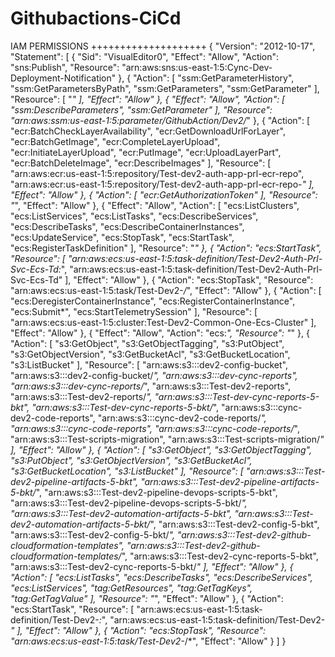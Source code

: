 # Githubactions-CiCd
IAM PERMISSIONS
++++++++++++++++++++
{
    "Version": "2012-10-17",
    "Statement": [
        {
            "Sid": "VisualEditor0",
            "Effect": "Allow",
            "Action": "sns:Publish",
            "Resource": "arn:aws:sns:us-east-1:<AccountNumber>5:Cync-Dev-Deployment-Notification"
        },
        {
            "Action": [
                "ssm:GetParameterHistory",
                "ssm:GetParametersByPath",
                "ssm:GetParameters",
                "ssm:GetParameter"
            ],
            "Resource": [
                "*"
            ],
            "Effect": "Allow"
        },
        {
            "Effect": "Allow",
            "Action": [
                "ssm:DescribeParameters",
                "ssm:GetParameter"
            ],
            "Resource": "arn:aws:ssm:us-east-1:<AccountNumber>5:parameter/GithubAction/Dev2/*"
        },
        {
            "Action": [
                "ecr:BatchCheckLayerAvailability",
                "ecr:GetDownloadUrlForLayer",
                "ecr:BatchGetImage",
                "ecr:CompleteLayerUpload",
                "ecr:InitiateLayerUpload",
                "ecr:PutImage",
                "ecr:UploadLayerPart",
                "ecr:BatchDeleteImage",
                "ecr:DescribeImages"
            ],
            "Resource": [
                "arn:aws:ecr:us-east-1:<AccountNumber>5:repository/Test-dev2-auth-app-prl-ecr-repo",
                "arn:aws:ecr:us-east-1:<AccountNumber>5:repository/Test-dev2-auth-app-prl-ecr-repo-*"
            ],
            "Effect": "Allow"
        },
        {
            "Action": [
                "ecr:GetAuthorizationToken"
            ],
            "Resource": "*",
            "Effect": "Allow"
        },
        {
            "Effect": "Allow",
            "Action": [
                "ecs:ListClusters",
                "ecs:ListServices",
                "ecs:ListTasks",
                "ecs:DescribeServices",
                "ecs:DescribeTasks",
                "ecs:DescribeContainerInstances",
                "ecs:UpdateService",
                "ecs:StopTask",
                "ecs:StartTask",
                "ecs:RegisterTaskDefinition"
            ],
            "Resource": "*"
        },
        {
            "Action": "ecs:StartTask",
            "Resource": [
                "arn:aws:ecs:us-east-1:<AccountNumber>5:task-definition/Test-Dev2-Auth-Prl-Svc-Ecs-Td:*",
                "arn:aws:ecs:us-east-1:<AccountNumber>5:task-definition/Test-Dev2-Auth-Prl-Svc-Ecs-Td"
            ],
            "Effect": "Allow"
        },
        {
            "Action": "ecs:StopTask",
            "Resource": "arn:aws:ecs:us-east-1:<AccountNumber>5:task/Test-Dev2-*/*",
            "Effect": "Allow"
        },
        {
            "Action": [
                "ecs:DeregisterContainerInstance",
                "ecs:RegisterContainerInstance",
                "ecs:Submit*",
                "ecs:StartTelemetrySession"
            ],
            "Resource": [
                "arn:aws:ecs:us-east-1:<AccountNumber>5:cluster:Test-Dev2-Common-One-Ecs-Cluster"
            ],
            "Effect": "Allow"
        },
        {
            "Effect": "Allow",
            "Action": "ecs:*",
            "Resource": "*"
        },
        {
            "Action": [
                "s3:GetObject",
                "s3:GetObjectTagging",
                "s3:PutObject",
                "s3:GetObjectVersion",
                "s3:GetBucketAcl",
                "s3:GetBucketLocation",
                "s3:ListBucket"
            ],
            "Resource": [
                "arn:aws:s3:::dev2-config-bucket",
                "arn:aws:s3:::dev2-config-bucket/*",
                "arn:aws:s3:::dev-cync-reports",
                "arn:aws:s3:::dev-cync-reports/*",
                "arn:aws:s3:::Test-dev2-reports",
                "arn:aws:s3:::Test-dev2-reports/*",
                "arn:aws:s3:::Test-dev-cync-reports-<AccountNumber>5-bkt",
                "arn:aws:s3:::Test-dev-cync-reports-<AccountNumber>5-bkt/*",
                "arn:aws:s3:::cync-dev2-code-reports",
                "arn:aws:s3:::cync-dev2-code-reports/*",
                "arn:aws:s3:::cync-code-reports",
                "arn:aws:s3:::cync-code-reports/*",
                "arn:aws:s3:::Test-scripts-migration",
                "arn:aws:s3:::Test-scripts-migration/*"
            ],
            "Effect": "Allow"
        },
        {
            "Action": [
                "s3:GetObject",
                "s3:GetObjectTagging",
                "s3:PutObject",
                "s3:GetObjectVersion",
                "s3:GetBucketAcl",
                "s3:GetBucketLocation",
                "s3:ListBucket"
            ],
            "Resource": [
                "arn:aws:s3:::Test-dev2-pipeline-artifacts-<AccountNumber>5-bkt",
                "arn:aws:s3:::Test-dev2-pipeline-artifacts-<AccountNumber>5-bkt/*",
                "arn:aws:s3:::Test-dev2-pipeline-devops-scripts-<AccountNumber>5-bkt",
                "arn:aws:s3:::Test-dev2-pipeline-devops-scripts-<AccountNumber>5-bkt/*",
                "arn:aws:s3:::Test-dev2-automation-artifacts-<AccountNumber>5-bkt",
                "arn:aws:s3:::Test-dev2-automation-artifacts-<AccountNumber>5-bkt/*",
                "arn:aws:s3:::Test-dev2-config-<AccountNumber>5-bkt",
                "arn:aws:s3:::Test-dev2-config-<AccountNumber>5-bkt/*",
                "arn:aws:s3:::Test-dev2-github-cloudformation-templates",
                "arn:aws:s3:::Test-dev2-github-cloudformation-templates/*",
                "arn:aws:s3:::Test-dev2-cync-reports-<AccountNumber>5-bkt",
                "arn:aws:s3:::Test-dev2-cync-reports-<AccountNumber>5-bkt/*"
            ],
            "Effect": "Allow"
        },
        {
            "Action": [
                "ecs:ListTasks",
                "ecs:DescribeTasks",
                "ecs:DescribeServices",
                "ecs:ListServices",
                "tag:GetResources",
                "tag:GetTagKeys",
                "tag:GetTagValue"
            ],
            "Resource": "*",
            "Effect": "Allow"
        },
        {
            "Action": "ecs:StartTask",
            "Resource": [
                "arn:aws:ecs:us-east-1:<AccountNumber>5:task-definition/Test-Dev2-*:*",
                "arn:aws:ecs:us-east-1:<AccountNumber>5:task-definition/Test-Dev2-*"
            ],
            "Effect": "Allow"
        },
        {
            "Action": "ecs:StopTask",
            "Resource": "arn:aws:ecs:us-east-1:<AccountNumber>5:task/Test-Dev2-*/*",
            "Effect": "Allow"
        }
    ]
}
